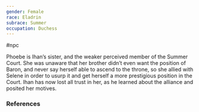 ```yaml
---
gender: Female
race: Eladrin
subrace: Summer
occupation: Duchess
---
```

 #npc 

Phoebe is Ihan’s sister, and the weaker perceived member of the Summer Court. She was unaware that her brother didn’t even want the position of Baron, and never say herself able to ascend to the throne, so she allied with Selene in order to usurp it and get herself a more prestigious position in the Court. Ihan has now lost all trust in her, as he learned about the alliance and posited her motives.

### References
